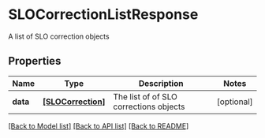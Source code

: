 # SLOCorrectionListResponse

A list of  SLO correction objects
## Properties
Name | Type | Description | Notes
------------ | ------------- | ------------- | -------------
**data** | [**[SLOCorrection]**](SLOCorrection.md) | The list of of SLO corrections objects | [optional] 

[[Back to Model list]](README.md#documentation-for-models) [[Back to API list]](README.md#documentation-for-api-endpoints) [[Back to README]](README.md)


